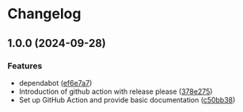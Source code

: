 # Changelog

## 1.0.0 (2024-09-28)


### Features

* dependabot ([ef6e7a7](https://github.com/devredops/cicd-ruby-security-checks-action/commit/ef6e7a7b3f895ea18c7f99baf2a67ac4865b0430))
* Introduction of github action with release please ([378e275](https://github.com/devredops/cicd-ruby-security-checks-action/commit/378e275fecea63e3d125aaf8bfc26346c0323684))
* Set up GitHub Action and provide basic documentation ([c50bb38](https://github.com/devredops/cicd-ruby-security-checks-action/commit/c50bb3878fcea6110550ae5f5882880d179a33d7))
